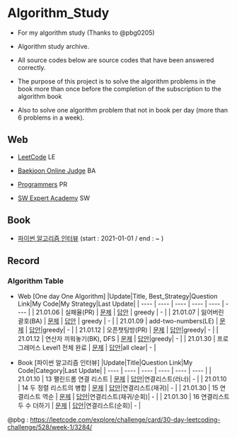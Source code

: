 # Algorithm_Study
- For my algorithm study (Thanks to @pbg0205)

- Algorithm study archive.
- All source codes below are source codes that have been answered correctly.
- The purpose of this project is to solve the algorithm problems in the book more than once before the completion of the subscription to the algorithm book 
- Also to solve one algorithm problem that not in book per day (more than 6 problems in a week). 

## Web
* [LeetCode](https://leetcode.com/) LE

* [Baekjoon Online Judge](https://www.acmicpc.net/) BA

* [Programmers](https://programmers.co.kr/) PR

* [SW Expert Academy](https://swexpertacademy.com/main/main.do) SW

## Book
* [파이썬 알고리즘 인터뷰](https://github.com/onlybooks/algorithm-interview) (start : 2021-01-01 / end : ~ ) 

## Record
### Algorithm Table  
- Web [One day One Algorithm]
|Update|Title, Best_Strategy|Question Link|My Code|My Strategy|Last Update|
  | ---- | ---- | ---- | ---- | ---- | ---- |
  | 21.01.06 | 실패율(PR) | [문제](https://programmers.co.kr/learn/courses/30/lessons/42889) | [답안](https://github.com/UihyunJeong/Algorithm_Study/blob/main/Algorithm_Web/Programmers/42889.py) | greedy | - |
  | 21.01.07 | 잃어버린 괄호(BA) | [문제](https://www.acmicpc.net/problem/1541) | [답안](https://github.com/UihyunJeong/Algorithm_Study/blob/main/Algorithm_Web/Backjoon/1541.py) | greedy | - |
  | 21.01.09 | add-two-numbers(LE) | [문제](https://leetcode.com/problems/add-two-numbers/) | [답안](https://github.com/UihyunJeong/Algorithm_Study/blob/main/Algorithm_Web/LeetCode/add-two-numbers.py)|greedy| - |
  | 21.01.12 | 오픈챗팅방(PR) | [문제](https://programmers.co.kr/learn/courses/30/lessons/42888?language=python3) | [답안](https://github.com/UihyunJeong/Algorithm_Study/blob/main/Algorithm_Web/Programmers/open_chat.py)|greedy| - |
  | 21.01.12 | 연산자 끼워놓기(BK), DFS | [문제](https://www.acmicpc.net/submit/14888/) | [답안](https://github.com/UihyunJeong/Algorithm_Study/blob/main/Algorithm_Web/Backjoon/14888.py)|greedy| - |
  | 21.01.30 | 프로그래머스 Level1 전체 완료 | [문제](https://programmers.co.kr/learn/challenges?tab=all_challenges) | [답안](_)|all clear| - |
  
  
    
- Book [파이썬 알고리즘 인터뷰]
  |Update|Title|Question Link|My Code|Category|Last Update|
    | ---- | ---- | ---- | ---- | ---- | ---- |
    | 21.01.10 | 13 팰린드롬 연결 리스트 | [문제](https://leetcode.com/problems/palindrome-linked-list/submissions/) | [답안](https://github.com/UihyunJeong/Algorithm_Study/blob/main/Algorithm_Book/Python_Code_Interview/13_palindrome_linked_list.py)|연결리스트(러너)| - |
    | 21.01.10 | 14 두 정렬 리스트의 병합 | [문제](https://leetcode.com/problems/merge-two-sorted-lists/submissions/) | [답안](https://github.com/UihyunJeong/Algorithm_Study/blob/main/Algorithm_Book/Python_Code_Interview/14_merge_two_sorted_lists.py)|연결리스트(재귀)| - |
    | 21.01.30 | 15 연결리스트 역순 | [문제](https://leetcode.com/problems/reverse-linked-list/) | [답안](https://github.com/UihyunJeong/Algorithm_Study/blob/main/Algorithm_Web/LeetCode/reverse_linked_list_loop.py)|연결리스트(재귀/순회)| - |
    | 21.01.30 | 16 연결리스트 두 수 더하기 | [문제](https://leetcode.com/problems/add-two-numbers/) | [답안](https://github.com/UihyunJeong/Algorithm_Study/blob/main/Algorithm_Web/LeetCode/add_two_numbers.py)|연결리스트(순회)| - |
    


@pbg : https://leetcode.com/explore/challenge/card/30-day-leetcoding-challenge/528/week-1/3284/
